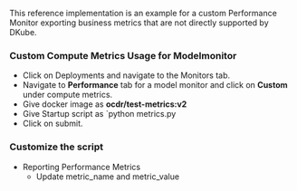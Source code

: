This reference implementation is an example for a custom Performance Monitor exporting business metrics that are not directly supported by DKube.

### Custom Compute Metrics Usage for Modelmonitor
- Click on Deployments and navigate to the Monitors tab.
- Navigate to **Performance** tab for a model monitor and click on **Custom** under compute metrics.
- Give docker image as **ocdr/test-metrics:v2**
- Give Startup script as `python metrics.py
- Click on submit.

### Customize the script
- Reporting Performance Metrics
  - Update metric_name and metric_value
